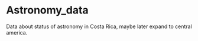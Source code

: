 # Astronomy_data
Data about status of astronomy in Costa Rica, maybe later expand to central america. 
